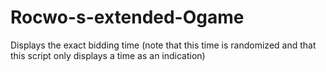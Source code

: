 # Rocwo-s-extended-Ogame
Displays the exact bidding time (note that this time is randomized and that this script only displays a time as an indication)
